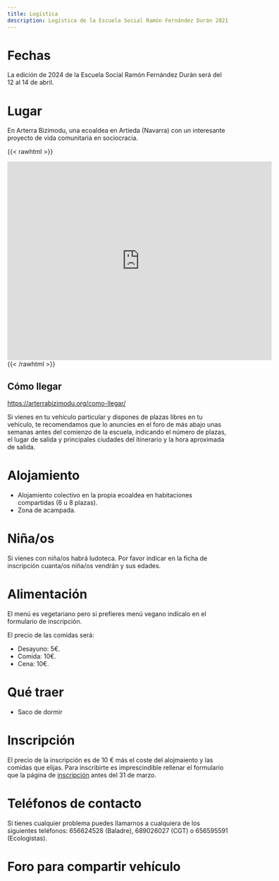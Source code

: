```yaml
---
title: Logística
description: Logística de la Escuela Social Ramón Fernández Durán 2021
---
```


# Fechas

La edición de 2024 de la Escuela Social Ramón Fernández Durán será del 12 al 14 de abril.

# Lugar

En Arterra Bizimodu, una ecoaldea en Artieda (Navarra) con un interesante proyecto de vida comunitaria en sociocracia.

{{< rawhtml >}}
<iframe src="https://www.google.com/maps/embed?pb=!1m18!1m12!1m3!1d152338.2222608842!2d-1.4612153087545832!3d42.72249666225859!2m3!1f0!2f0!3f0!3m2!1i1024!2i768!4f13.1!3m3!1m2!1s0xd50b10de8e7d165%3A0xe40def0e1ad19bfa!2sArterra%20Bizimodu!5e0!3m2!1ses!2ses!4v1705227189094!5m2!1ses!2ses" width="600" height="450" style="border:0;" allowfullscreen="" loading="lazy" referrerpolicy="no-referrer-when-downgrade"></iframe>
{{< /rawhtml >}}

## Cómo llegar

https://arterrabizimodu.org/como-llegar/

Si vienes en tu vehículo particular y dispones de plazas libres en tu vehículo, te recomendamos que lo anuncies en el foro de más abajo unas semanas antes del comienzo de la escuela, indicando el número de plazas, el lugar de salida y principales ciudades del itinerario y la hora aproximada de salida.

# Alojamiento

- Alojamiento colectivo en la propia ecoaldea en habitaciones compartidas (6 u 8 plazas).
- Zona de acampada.

# Niña/os

Si vienes con niña/os habrá ludoteca. Por favor indicar en la ficha de inscripción cuanta/os niña/os vendrán y sus edades.

# Alimentación

El menú es vegetariano pero si prefieres menú vegano indícalo en el formulario de inscripción.

El precio de las comidas será:

- Desayuno: 5€.
- Comida: 10€.
- Cena: 10€.

# Qué traer

- Saco de dormir

# Inscripción

El precio de la inscripción es de 10 € más el coste del alojmaiento y las comidas que elijas. Para inscribirte es imprescindible rellenar el formulario que la página de [inscripción](../inscripcion) antes del 31 de marzo.

# Teléfonos de contacto

Si tienes cualquier problema puedes llamarnos a cualquiera de los siguientes teléfonos: 656624528 (Baladre), 689026027 (CGT) o 656595591 (Ecologistas).

# Foro para compartir vehículo